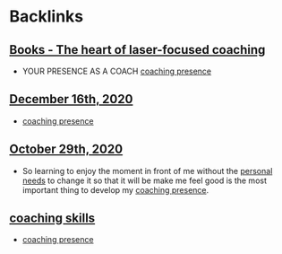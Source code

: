 
# Backlinks
## [Books - The heart of laser-focused coaching](<Books - The heart of laser-focused coaching.md>)
- YOUR PRESENCE AS A COACH [coaching presence](<coaching presence.md>)

## [December 16th, 2020](<December 16th, 2020.md>)
- [coaching presence](<coaching presence.md>)

## [October 29th, 2020](<October 29th, 2020.md>)
- So learning to enjoy the moment in front of me without the [personal needs](<personal needs.md>) to change it so that it will be make me feel good is the most important thing to develop my [coaching presence](<coaching presence.md>).

## [coaching skills](<coaching skills.md>)
- [coaching presence](<coaching presence.md>)

